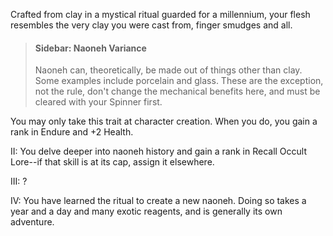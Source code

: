 Crafted from clay in a mystical ritual guarded for a millennium, your flesh resembles the very clay you were cast from, finger smudges and all. 

> #### Sidebar: Naoneh Variance
> 
> Naoneh can, theoretically, be made out of things other than clay. Some examples include porcelain and glass. These are the exception, not the rule, don't change the mechanical benefits here, and must be cleared with your Spinner first.

You may only take this trait at character creation. When you do, you gain a rank in Endure and +2 Health.

II: You delve deeper into naoneh history and gain a rank in Recall Occult Lore--if that skill is at its cap, assign it elsewhere. 

III: ?

IV: You have learned the ritual to create a new naoneh. Doing so takes a year and a day and many exotic reagents, and is generally its own adventure.
